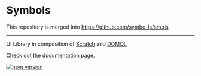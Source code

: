 # Symbols

This repository is merged into https://github.com/symbo-ls/smbls

---


UI Library in composition of [Scratch](https://github.com/symbo.ls/scratch) and [DOMQL](https://github.com/symbo.ls/domql)

Check out the [documentation page](https://docs.symbols.app/).

[![npm version](https://badge.fury.io/js/smbls.svg)](https://badge.fury.io/js/smbls)
